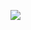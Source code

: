 [![](https://jitpack.io/v/sergivm/CustomAsyncTask.svg)](https://jitpack.io/#sergivm/CustomAsyncTask)
